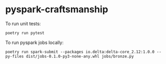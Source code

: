 # pyspark-craftsmanship

To run unit tests:

`poetry run pytest`

To run pyspark jobs locally:

`poetry run spark-submit --packages io.delta:delta-core_2.12:1.0.0 --py-files dist/jobs-0.1.0-py3-none-any.whl jobs/bronze.py
`

